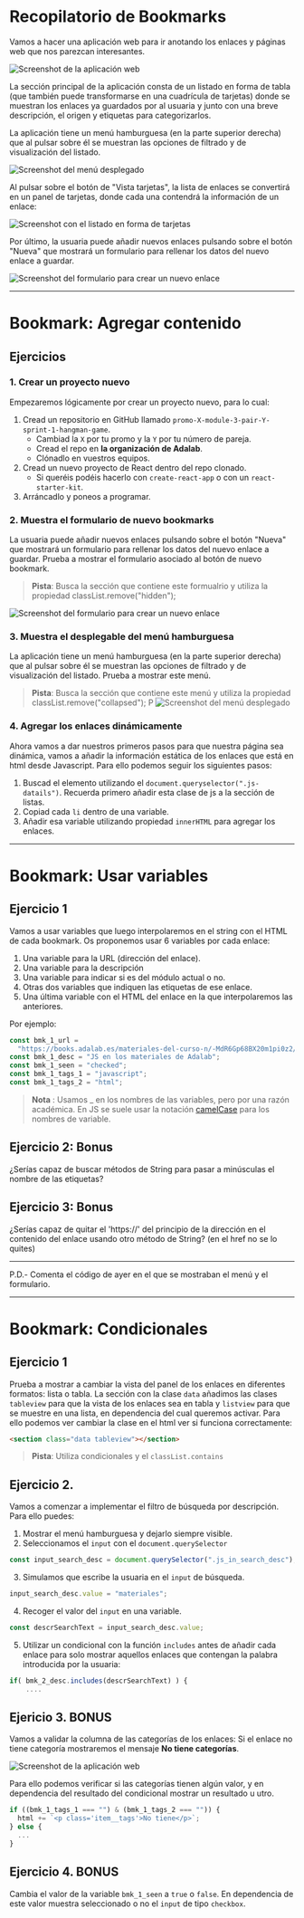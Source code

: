 # Recopilatorio de Bookmarks

Vamos a hacer una aplicación web para ir anotando los enlaces y páginas web que nos parezcan interesantes.

![Screenshot de la aplicación web](./README_screenshot_main.png)

La sección principal de la aplicación consta de un listado en forma de tabla (que también puede transformarse en una cuadrícula de tarjetas) donde se muestran los enlaces ya guardados por al usuaria y junto con una breve descripción, el origen y etiquetas para categorizarlos.

La aplicación tiene un menú hamburguesa (en la parte superior derecha) que al pulsar sobre él se muestran las opciones de filtrado y de visualización del listado.

![Screenshot del menú desplegado](./README_screenshot_menu.png)

Al pulsar sobre el botón de "Vista tarjetas", la lista de enlaces se convertirá en un panel de tarjetas, donde cada una contendrá la información de un enlace:

![Screenshot con el listado en forma de tarjetas](./README_screenshot_tarjetas.png)

Por último, la usuaria puede añadir nuevos enlaces pulsando sobre el botón "Nueva" que mostrará un formulario para rellenar los datos del nuevo enlace a guardar.

![Screenshot del formulario para crear un nuevo enlace](./README_screenshot_nueva.png)

---

# Bookmark: Agregar contenido

## Ejercicios

### 1. Crear un proyecto nuevo

Empezaremos lógicamente por crear un proyecto nuevo, para lo cual:

1. Cread un repositorio en GitHub llamado `promo-X-module-3-pair-Y-sprint-1-hangman-game`.
   - Cambiad la `X` por tu promo y la `Y` por tu número de pareja.
   - Cread el repo en **la organización de Adalab**.
   - Clónadlo en vuestros equipos.
2. Cread un nuevo proyecto de React dentro del repo clonado.
   - Si queréis podéis hacerlo con `create-react-app` o con un `react-starter-kit`.
3. Arráncadlo y poneos a programar.

### 2. Muestra el formulario de nuevo bookmarks

La usuaria puede añadir nuevos enlaces pulsando sobre el botón "Nueva" que mostrará un formulario para rellenar los datos del nuevo enlace a guardar. Prueba a mostrar el formulario asociado al botón de nuevo bookmark.

> **Pista**: Busca la sección que contiene este formualrio y utiliza la propiedad classList.remove("hidden");

![Screenshot del formulario para crear un nuevo enlace](../README_screenshot_nueva.png)

### 3. Muestra el desplegable del menú hamburguesa

La aplicación tiene un menú hamburguesa (en la parte superior derecha) que al pulsar sobre él se muestran las opciones de filtrado y de visualización del listado. Prueba a mostrar este menú.

> **Pista**: Busca la sección que contiene este menú y utiliza la propiedad classList.remove("collapsed");
> P
> ![Screenshot del menú desplegado](../README_screenshot_menu.png)

### 4. Agregar los enlaces dinámicamente

Ahora vamos a dar nuestros primeros pasos para que nuestra página sea dinámica, vamos a añadir la información estática de los enlaces que está en html desde Javascript. Para ello podemos seguir los siguientes pasos:

1.  Buscad el elemento utilizando el `document.queryselector(".js-datails")`. Recuerda primero añadir esta clase de js a la sección de listas.
2.  Copiad cada `li` dentro de una variable.
3.  Añadir esa variable utilizando propiedad `innerHTML` para agregar los enlaces.

---

# Bookmark: Usar variables

## Ejercicio 1

Vamos a usar variables que luego interpolaremos en el string con el HTML de cada bookmark.
Os proponemos usar 6 variables por cada enlace:

1. Una variable para la URL (dirección del enlace).
1. Una variable para la descripción
1. Una variable para indicar si es del módulo actual o no.
1. Otras dos variables que indiquen las etiquetas de ese enlace.
1. Una última variable con el HTML del enlace en la que interpolaremos las anteriores.

Por ejemplo:

```js
const bmk_1_url =
  "https://books.adalab.es/materiales-del-curso-n/-MdR6Gp68BX20m1pi0z2/modulo-2-programando-la-web/javascript/2_1_intro_a_la_programacion";
const bmk_1_desc = "JS en los materiales de Adalab";
const bmk_1_seen = "checked";
const bmk_1_tags_1 = "javascript";
const bmk_1_tags_2 = "html";
```

> **Nota** : Usamos \_ en los nombres de las variables, pero por una razón académica.
> En JS se suele usar la notación [camelCase](https://es.wikipedia.org/wiki/Camel_case) para los nombres de variable.

## Ejercicio 2: Bonus

¿Serías capaz de buscar métodos de String para pasar a minúsculas el nombre de las etiquetas?

## Ejercicio 3: Bonus

¿Serías capaz de quitar el 'https://' del principio de la dirección en el contenido del enlace usando otro método de String? (en el href no se lo quites)

---

P.D.- Comenta el código de ayer en el que se mostraban el menú y el formulario.

---

# Bookmark: Condicionales

## Ejercicio 1

Prueba a mostrar a cambiar la vista del panel de los enlaces en diferentes formatos: lista o tabla. La sección con la clase `data` añadimos las clases `tableview` para que la vista de los enlaces sea en tabla y `listview` para que se muestre en una lista, en dependencia del cual queremos activar. Para ello podemos ver cambiar la clase en el html ver si funciona correctamente:

```html
<section class="data tableview"></section>
```

> **Pista**: Utiliza condicionales y el `classList.contains`

## Ejercicio 2.

Vamos a comenzar a implementar el filtro de búsqueda por descripción. Para ello puedes:

1. Mostrar el menú hamburguesa y dejarlo siempre visible.
2. Seleccionamos el `input` con el `document.querySelector`

```js
const input_search_desc = document.querySelector(".js_in_search_desc");
```

3. Simulamos que escribe la usuaria en el `input` de búsqueda.

```js
input_search_desc.value = "materiales";
```

4. Recoger el valor del `input` en una variable.

```js
const descrSearchText = input_search_desc.value;
```

5. Utilizar un condicional con la función `includes` antes de añadir cada enlace para solo mostrar aquellos enlaces que contengan la palabra introducida por la usuaria:

```js
if( bmk_2_desc.includes(descrSearchText) ) {
    ....
```

## Ejericio 3. BONUS

Vamos a validar la columna de las categorías de los enlaces: Si el enlace no tiene categoría mostraremos el mensaje **No tiene categorías**.

![Screenshot de la aplicación web](list_without_categories.png)

Para ello podemos verificar si las categorías tienen algún valor, y en dependencia del resultado del condicional mostrar un resultado u utro.

```js
if ((bmk_1_tags_1 === "") & (bmk_1_tags_2 === "")) {
  html += `<p class='item__tags'>No tiene</p>`;
} else {
  ...
}
```

## Ejercicio 4. BONUS

Cambia el valor de la variable `bmk_1_seen` a `true` o `false`. En dependencia de este valor muestra seleccionado o no el `input` de tipo `checkbox`.